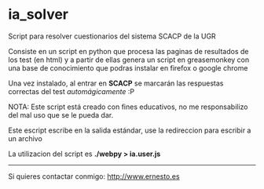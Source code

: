 ia_solver
=========

Script para resolver cuestionarios del sistema SCACP de la UGR


Consiste en un script en python que procesa las paginas de resultados de los test (en html) y a partir de ellas genera un script en greasemonkey con una base de conocimiento que podras instalar en firefox  o google chrome

Una vez instalado, al entrar en __SCACP__ se marcarán las respuestas correctas del test *automágicamente* :P


NOTA: Este script está creado con fines educativos, no me responsabilizo del mal uso que se le pueda dar.

Este escript escribe en la salida estándar, use la redireccion para escribir a un archivo

La utilizacion del script es __./webpy > ia.user.js__

---
Si quieres contactar conmigo: http://www.ernesto.es
